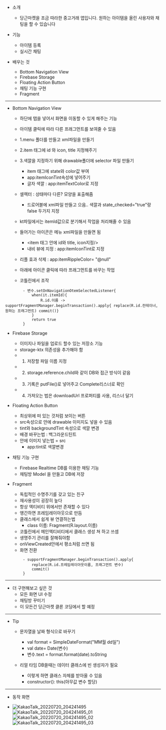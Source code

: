 - 소개
	- 당근마켓을 조금 따라한 중고거래 앱입니다. 원하는 아이템을 올린 사용자와 채팅을 할 수 있습니다 

- 기능
	- 아이템 등록
	- 실시간 채팅

- 배우는 것
	- Bottom Navigation View
	- Firebase Storage
	- Floating Action Button
	- 채팅 기능 구현
	- Fragment
---

- Bottom Navigation View
	- 하단에 탭을 넣어서 화면을 이동할 수 있게 해주는 기능
	- 아이템 클릭에 따라 다른 프래그먼트를 보여줄 수 있음
	- 1.menu 폴더를 만들고 xml파일을 만들기
	- 2.item 태그에 id 와 icon, title 지정해주기
	- 3.색깔을 지정하기 위해 drawable폴더에 selector 파일 만들기
		- item 태그에 state와 color값 부여 
		- app:itemIconTint속성에 넣어주기
		- 글자 색깔 : app:itemTextColor로 지정
	- 셀렉터 : 상태마다 다른? 모양을 표출해줌
		- 드로어블에 xml파일 만들고 으음.. 색깔과 state_checked="true"랑 false 두가지 지정
	- kt파일에서는 itemId값으로 분기해서 작업을 처리해줄 수 있음
	- 들어가는 아이콘은 메뉴 xml파일을 만들면 됨
		- <item 태그 안에 id와 title, icon지정/>
		- 내비 뷰에 지정 : app:itemIconTint로 지정
	- 리플 효과 삭제 : app:itemRippleColor= "@null"

	- 아래에 아이콘 클릭에 따라 프래그먼트를 바꾸는 작업
	- 코틀린에서 조작

```
		- 변수.setOnNavigationOtemSelectedListener{
			when(it.itemId){
				R.id.이름 -> supportFragmentManager.beginTransaction().apply{ replace(R.id.컨테이너, 원하는 프래그먼트) commit()}
			}
			return true
		}

```

- Firebase Storage
	- 이미지나 파일을 업로드 할수 있는 저장소 기능
	- storage-ktx 의존성을 추가해야 함
	- 1. 저장할 파일 이름 지정
	- 2. storage.reference.child와 같이 DB와 접근 방식이 같음
	- 3. 기록은 putFile()로 넣어주고 Complete리스너로 확인
	- 4. 가져오는 법은 downloadUrl 프로퍼티를 사용, 리스너 달기

- Floating Action Button	
	- 최상위에 떠 있는 것처럼 보이는 버튼 
	- src속성으로 안에 drawable 이미지도 넣을 수 있음
	- tint와 backgroundTint 속성으로 색깔 변경
	- 배경 바꾸는법 : 백그라운드틴트
	- 안에 이미지 넣는법 = src
		- app:tint로 색깔변경

- 채팅 기능 구현
	- Firebase Realtime DB를 이용한 채팅 기능 
	- 채팅방 Model 을 만들고 DB에 저장


- Fragment
	- 독립적인 수명주기를 갖고 있는 친구
	- 재사용성이 굉장히 높다
	- 항상 액티비티 위에서만 존재할 수 있다
	- 앵간하면 프레임레이아웃으로 만듬
	- 클래스에서 쉽게 뷰 연결하는법
		- class 이름: Fragment(R.layout.이름)
	- 코틀린에서 메인엑티비티에서 클래스 생성 쳐 하고 쓰셈 
	- 생명주기 관리를 잘해줘야함
	- onViewCreated안에서 평소처럼 쓰면 됨
	- 화면 전환 

```
		- supportFragmentManager.beginTransaction().apply{
			replace(R.id.프레임레이아웃이름, 프래그먼트 변수)
			commit()
		}
```

---

- 더 구현해보고 싶은 것
	- 모든 화면 UI 수정
	- 채팅방 꾸미기
	- 이 모든건 당근마켓 클론 코딩에서 할 예정

---

- Tip

	- 문자열을 날짜 형식으로 바꾸기
		- val format = SimpleDateFormat("MM월 dd일")
		- val date= Date(변수)
		- 변수.text = format.format(date).toString

	- 리얼 타임 DB쓸때는 데이터 클래스에 빈 생성자가 필요
		- 이렇게 하면 클래스 자체를 받아올 수 있음
		- constructor(): this(아무값 변수 할당)

---

- 동작 화면

- ![KakaoTalk_20220720_204241495](https://user-images.githubusercontent.com/68932465/179974259-056b417e-b242-46d4-a7f1-c1da6ad33e7c.jpg)
   ![KakaoTalk_20220720_204241495_01](https://user-images.githubusercontent.com/68932465/179974267-a44d17b9-ce76-4f64-9c54-9c6d4ea44def.jpg)
   ![KakaoTalk_20220720_204241495_02](https://user-images.githubusercontent.com/68932465/179974272-9242cfaa-ceda-40bf-be50-ef24e06dd3c4.jpg)
   ![KakaoTalk_20220720_204241495_03](https://user-images.githubusercontent.com/68932465/179974273-93eebcc3-1b01-4300-a14c-1f1dc250bc11.jpg)
